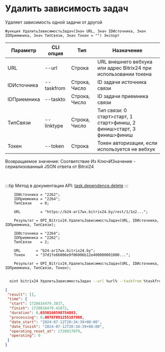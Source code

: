 ﻿---
sidebar_position: 24
---

# Удалить зависимость задач
 Удаляет зависимость одной задачи от другой



`Функция УдалитьЗависимостьЗадач(Знач URL, Знач IDИсточника, Знач IDПриемника, Знач ТипСвязи, Знач Токен = "") Экспорт`

  | Параметр | CLI опция | Тип | Назначение |
  |-|-|-|-|
  | URL | --url | Строка | URL внешнего вебхука или адрес Bitrix24 при использовании токена |
  | IDИсточника | --taskfrom | Строка, Число | ID задачи источника связи |
  | IDПриемника | --taskto | Строка, Число | ID задачи приемника связи |
  | ТипСвязи | --linktype | Строка, Число | Тип связи: 0 старт>старт, 1 старт>финиш, 2 финиш>старт, 3 финиш>финиш |
  | Токен | --token | Строка | Токен авторизации, если используется не вебхук |

  
  Возвращаемое значение:   Соответствие Из КлючИЗначение - сериализованный JSON ответа от Bitrxi24

<br/>

:::tip
Метод в документации API: [task.dependence.delete](https://dev.1c-bitrix.ru/rest_help/tasks/task/dependence/task_dependence_delete.php)
:::
<br/>


```bsl title="Пример кода"
    IDИсточника = "2262";
    IDПриемника = "2264";
    ТипСвязи    = 0;

    URL         = "https://b24-ar17wx.bitrix24.by/rest/1/1o2...";

    Результат = OPI_Bitrix24.УдалитьЗависимостьЗадач(URL, IDИсточника, IDПриемника, ТипСвязи);

    IDИсточника = "2264";
    IDПриемника = "2262";
    ТипСвязи    = 2;

    URL       = "b24-ar17wx.bitrix24.by";
    Токен     = "37d1fe66006e9f06006b12e400000001000...";

    Результат = OPI_Bitrix24.УдалитьЗависимостьЗадач(URL, IDИсточника, IDПриемника, ТипСвязи, Токен);
```



```sh title="Пример команды CLI"
    
  oint bitrix24 УдалитьЗависимостьЗадач --url %url% --taskfrom %taskfrom% --taskto %taskto% --linktype %linktype% --token %token%

```

```json title="Результат"
{
 "result": [],
 "time": {
  "start": 1720816479.3837,
  "finish": 1720816479.41872,
  "duration": 0.0350160598754883,
  "processing": 0.00787091255187988,
  "date_start": "2024-07-12T20:34:39+00:00",
  "date_finish": "2024-07-12T20:34:39+00:00",
  "operating_reset_at": 1720817079,
  "operating": 0
 }
}
```
